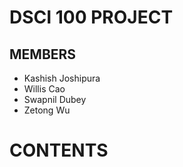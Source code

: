 # DSCI 100 PROJECT 



## MEMBERS

- Kashish Joshipura
- Willis Cao
- Swapnil Dubey
- Zetong Wu

# CONTENTS

